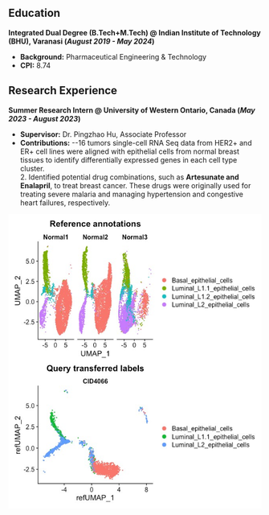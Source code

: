 ## **Education**  
**Integrated Dual Degree (B.Tech+M.Tech) @ Indian Institute of Technology (BHU), Varanasi (_August 2019 - May 2024_)**
- **Background:** Pharmaceutical Engineering & Technology
- **CPI:** 8.74   

## **Research Experience**  
**Summer Research Intern @ University of Western Ontario, Canada (_May 2023 - August 2023_)**   
- **Supervisor:** Dr. Pingzhao Hu, Associate Professor  
- **Contributions:**
  --16 tumors single-cell RNA Seq data from HER2+ and ER+ cell lines were aligned with epithelial cells from normal breast tissues to identify differentially expressed genes in each cell type cluster.  
  2. Identified potential drug combinations, such as **Artesunate and Enalapril**, to treat breast cancer. These drugs were originally used for treating severe malaria and managing hypertension and congestive heart failures, respectively.

![Alignment of RNA-Seq data of tumor cells with the normal epithelial cells to form cell clusters](/asset/img/UWO.jpg)
  
  
